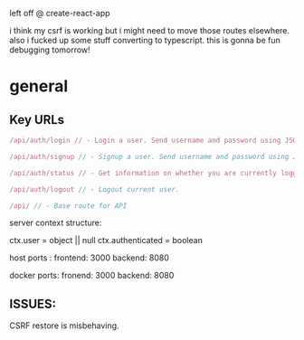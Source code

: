 left off @ create-react-app

i think my csrf is working but i might need to move those routes elsewhere.
also i fucked up some stuff converting to typescript. this is gonna be fun debugging tomorrow!

# general

## Key URLs
```javascript
/api/auth/login // - Login a user. Send username and password using JSON in the request body.

/api/auth/signup // - Signup a user. Send username and password using JSON in the request body.

/api/auth/status // - Get information on whether you are currently logged in.

/api/auth/logout // - Logout current user.

/api/ // - Base route for API
```

server context structure:

ctx.user = object || null
ctx.authenticated = boolean



host ports :
  frontend: 3000
  backend: 8080

docker ports:
  fronend: 3000
  backend: 8080


## ISSUES:

CSRF restore is misbehaving.

